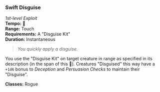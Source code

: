 ### Swift Disguise
*1st-level Exploit*  
**Tempo:** 🔷  
**Range:** Touch  
**Requirements:** A "Disguise Kit"  
**Duration:** Instantaneous  

> *You quickly apply a disguise.*

You use the "Disguise Kit" on target creature in range as specified in its description (in the span of this 🔷). Creatures "Disguised" this way have a `+1d6` bonus to *Deception* and *Persuasion Checks* to maintain their "Disguise".

**Classes:** Rogue

